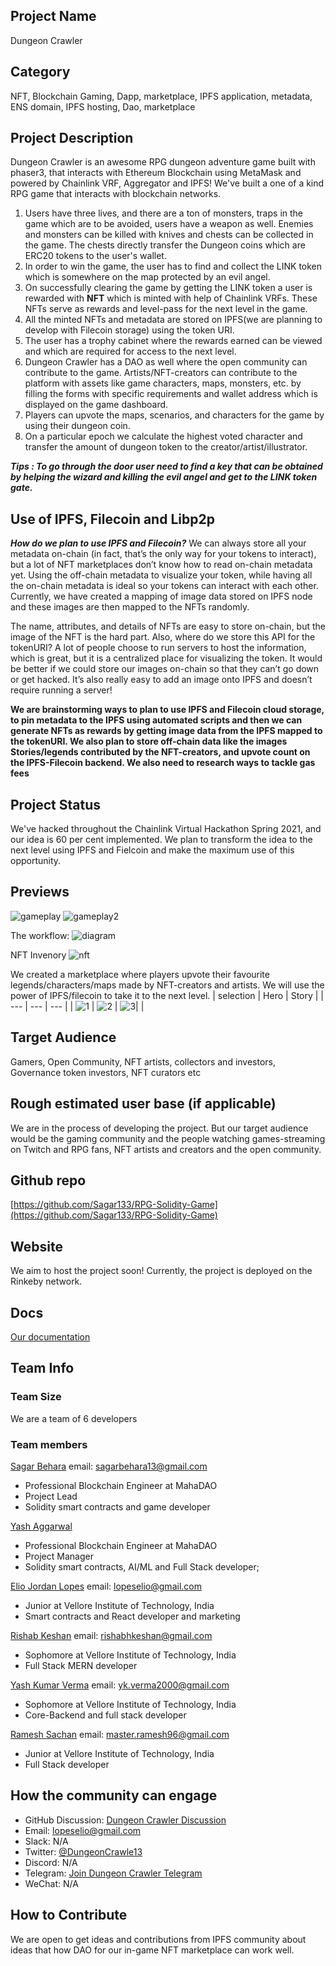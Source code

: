 ## Project Name <!-- Add your project name here with format "Project Name"-->
Dungeon Crawler

## Category 
<!--developer tooling, application, wallet, infrastructure, etc-->
NFT, Blockchain Gaming, Dapp, marketplace, IPFS application, metadata, ENS domain, IPFS hosting, Dao, marketplace

## Project Description
<!--Describe your project in a few sentences. -->

Dungeon Crawler is an awesome RPG dungeon adventure game built with phaser3, that interacts with Ethereum Blockchain using MetaMask and powered by Chainlink VRF, Aggregator and IPFS! We've built a one of a kind RPG game that interacts with blockchain networks. 
1. Users have three lives, and there are a ton of monsters, traps in the game which are to be avoided, users have a weapon as well. Enemies and monsters can be killed with knives and chests can be collected in the game. The chests directly transfer the Dungeon coins which are ERC20 tokens to the user's wallet. 
2. In order to win the game, the user has to find and collect the LINK token which is somewhere on the map protected by an evil angel.
3. On successfully clearing the game by getting the LINK token a user is rewarded with **NFT** which is minted with help of Chainlink VRFs. These NFTs serve as rewards and level-pass for the next level in the game.
4. All the minted NFTs and metadata are stored on IPFS(we are planning to develop with Filecoin storage) using the token URI.
5. The user has a trophy cabinet where the rewards earned can be viewed and which are required for access to the next level.
6. Dungeon Crawler has a DAO as well where the open community can contribute to the game. Artists/NFT-creators can contribute to the platform with assets like game characters, maps, monsters, etc. by filling the forms with specific requirements and wallet address which is displayed on the game dashboard.
7. Players can upvote the maps, scenarios, and characters for the game by using their dungeon coin. 
8. On a particular epoch we calculate the highest voted character and transfer the amount of dungeon token to the creator/artist/illustrator.

***Tips : To go through the door user need to find a key that can be obtained by helping the wizard and killing the evil angel and get to the LINK token gate.***



## Use of IPFS, Filecoin and Libp2p
<!-- Describe how your project uses any or all of these technologies, and why. -->
***How do we plan to use IPFS and Filecoin?***
We can always store all your metadata on-chain (in fact, that’s the only way for your tokens to interact), but a lot of NFT marketplaces don’t know how to read on-chain metadata yet. Using the off-chain metadata to visualize your token, while having all the on-chain metadata is ideal so your tokens can interact with each other. Currently, we have created a mapping of image data stored on IPFS node and these images are then mapped to the NFTs randomly. 

The name, attributes, and details of NFTs are easy to store on-chain, but the image of the NFT is the hard part. Also, where do we store this API for the tokenURI? A lot of people choose to run servers to host the information, which is great, but it is a centralized place for visualizing the token. It would be better if we could store our images on-chain so that they can’t go down or get hacked. It’s also really easy to add an image onto IPFS and doesn’t require running a server!

**We are brainstorming ways to plan to use IPFS and Filecoin cloud storage, to pin metadata to the IPFS using automated scripts and then we can generate NFTs as rewards by getting image data from the IPFS mapped to the tokenURI. We also plan to store off-chain data like the images Stories/legends contributed by the NFT-creators, and upvote count on the IPFS-Filecoin backend. We also need to research ways to tackle gas fees**

## Project Status
<!--brainstorming, fundraising, under development, beta, shipped, etc-->
We've hacked throughout the Chainlink Virtual Hackathon Spring 2021, and our idea is 60 per cent implemented. We plan to transform the idea to the next level using IPFS and Fielcoin and make the maximum use of this opportunity.

## Previews
<!--Add some screenshots to give a preview of your product-->
![gameplay](https://github.com/Sagar133/RPG-Solidity-Game/blob/master/blockchain/src/assets/gamescreen.png)
![gameplay2](https://ibb.co/9skbr85)

The workflow:
![diagram](https://github.com/Sagar133/RPG-Solidity-Game/blob/elio-blockchain/blockchain/src/assets/diagram.jpg)

NFT Invenory
![nft](https://github.com/Sagar133/RPG-Solidity-Game/blob/elio-blockchain/blockchain/src/assets/nft.png)

We created a marketplace where players upvote their favourite legends/characters/maps made by NFT-creators and artists. We will use the power of IPFS/filecoin to take it to the next level.
| selection | Hero | Story | 
| --- | --- | --- | 
| ![1](https://github.com/Sagar133/RPG-Solidity-Game/blob/elio-blockchain/blockchain/src/assets/selection.png) | ![2](https://github.com/Sagar133/RPG-Solidity-Game/blob/elio-blockchain/blockchain/src/assets/heroes.png) | ![3](https://github.com/Sagar133/RPG-Solidity-Game/blob/elio-blockchain/blockchain/src/assets/story.png)|  |

## Target Audience
<!--Describe who will be your project's users-->
Gamers, Open Community, NFT artists, collectors and investors, Governance token investors, NFT curators etc

## Rough estimated user base (if applicable)
<!--How many users do you have right now?-->
We are in the process of developing the project. But our target audience would be the gaming community and the people watching games-streaming on Twitch and RPG fans, NFT artists and creators and the open community.

## Github repo
<!--Attach a link to your GitHub repo - open source is required - please make sure your repo has a license file and is licensed using MIT open source license! -->
[https://github.com/Sagar133/RPG-Solidity-Game](https://github.com/Sagar133/RPG-Solidity-Game)

## Website
<!--Link your website if available-->
We aim to host the project soon! Currently, the project is deployed on the Rinkeby network.

## Docs
<!--Including a link to your project docs!-->
[Our documentation](https://github.com/Sagar133/RPG-Solidity-Game/blob/master/README.md)

## Team Info
<!-- Introduce your amazing team - how many team members are working on this project and who are they?-->

### Team Size  
We are a team of 6 developers

### Team members  

[Sagar Behara](https://github.com/sagar133/)  email: sagarbehara13@gmail.com 
- Professional Blockchain Engineer at MahaDAO
- Project Lead
- Solidity smart contracts and game developer

[Yash Aggarwal](https://github.com/ya98)
- Professional Blockchain Engineer at MahaDAO
- Project Manager 
- Solidity smart contracts, AI/ML and Full Stack developer;

[Elio Jordan Lopes](https://github.com/lopeselio/) email: lopeselio@gmail.com
- Junior at Vellore Institute of Technology, India
- Smart contracts and React developer and marketing

[Rishab Keshan](https://github.com/rishabhkeshan/) email: rishabhkeshan@gmail.com
- Sophomore at Vellore Institute of Technology, India
- Full Stack MERN developer 

[Yash Kumar Verma](https:github.com/yashkumarverma/) email: yk.verma2000@gmail.com
- Sophomore at Vellore Institute of Technology, India
- Core-Backend and full stack developer 

[Ramesh Sachan](https:github.com/holps-7/) email: master.ramesh96@gmail.com
- Junior at Vellore Institute of Technology, India
- Full Stack developer


## How the community can engage
* GitHub Discussion: [Dungeon Crawler Discussion](https://github.com/ipfs/community/discussions/517)<!--Start a discussion with the community here: https://github.com/ipfs/community/discussions/new and attach the link!-->  
* Email:  lopeselio@gmail.com
* Slack:  N/A
* Twitter:  [@DungeonCrawle13](https://twitter.com/DungeonCrawle13)
* Discord:  N/A
* Telegram:  [Join Dungeon Crawler Telegram](https://t.me/joinchat/yClr8VGX2gE1ZDc1)
* WeChat:  N/A

## How to Contribute
<!--How can the community contribute to your project?-->
We are open to get ideas and contributions from IPFS community about ideas that how DAO for our in-game NFT marketplace can work well.
